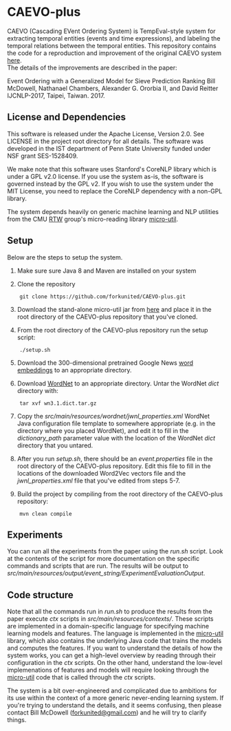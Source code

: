 # CAEVO-plus

CAEVO (Cascading EVent Ordering System) is TempEval-style system for extracting 
temporal entities (events and time expressions), and labeling the temporal relations 
between the temporal entities.  This repository contains the code for a reproduction 
and improvement of the original CAEVO system [here](https://github.com/nchambers/caevo).  
The details of the improvements are described in the paper:

Event Ordering with a Generalized Model for Sieve Prediction Ranking
Bill McDowell, Nathanael Chambers, Alexander G. Ororbia II, and David Reitter
IJCNLP-2017, Taipei, Taiwan. 2017.

License and Dependencies
------------------------
This software is released under the Apache License, Version 2.0. See LICENSE in the 
project root directory for all details. The software was developed in the IST department
of Penn State University funded under NSF grant SES-1528409.

We make note that this software uses Stanford's CoreNLP library which is under a GPL v2.0 license. 
If you use the system as-is, the software is governed instead by the GPL v2. If you wish to use 
the system under the MIT License, you need to replace the CoreNLP dependency with a 
non-GPL library.

The system depends heavily on generic machine learning and NLP utilities from the 
CMU [RTW](http://rtw.ml.cmu.edu/rtw/) group's micro-reading library 
[micro-util](https://github.com/forkunited/micro-util/tree/standalone-caevo/).

Setup
-----

Below are the steps to setup the system.

1. Make sure sure Java 8 and Maven are installed on your system

2. Clone the repository 
```
    git clone https://github.com/forkunited/CAEVO-plus.git
```
3. Download the stand-alone micro-util jar from 
[here](https://drive.google.com/file/d/0B6nD4za_hvG1UXltNWJVSS1aRjQ/view?usp=sharing) 
and place it in the root directory of the CAEVO-plus repository that 
you've cloned. 

4. From the root directory of the CAEVO-plus repository run the setup script:
```
    ./setup.sh
```
5. Download the 300-dimensional pretrained Google News 
[word embeddings](https://code.google.com/archive/p/word2vec/) to an appropriate 
directory.

6. Download [WordNet](http://wordnetcode.princeton.edu/wn3.1.dict.tar.gz) to
an appropriate directory.  Untar the WordNet *dict* directory with:
```
    tar xvf wn3.1.dict.tar.gz
```
7. Copy the *src/main/resources/wordnet/jwnl_properties.xml* WordNet Java configuration file
template to somewhere appropriate (e.g. in the directory where you placed WordNet), and 
edit it to fill in the *dictionary_path* parameter value with the location of the WordNet
*dict* directory that you untared. 

8. After you run *setup.sh*, there should be an *event.properties* file in the root directory
of the CAEVO-plus repository.  Edit this file to fill in the locations of the downloaded
Word2Vec vectors file and the *jwnl_properties.xml* file that you've edited from steps 5-7.

9. Build the project by compiling from the root directory of the CAEVO-plus repository:
```
    mvn clean compile
```
Experiments
-----------
You can run all the experiments from the paper using the *run.sh* script.  Look at the contents
of the script for more documentation on the specific commands and scripts that are run.  The results
will be output to *src/main/resources/output/event_string/ExperimentEvaluationOutput*.

Code structure
--------------
Note that all the commands run in *run.sh* to produce the results from the paper execute *ctx*
scripts in *src/main/resources/contexts/*.  These scripts are implemented in a domain-specific 
language for specifying machine learning models and features.  The language is implemented in the
[micro-util](https://github.com/forkunited/micro-util/tree/standalone-caevo/) library, which also
contains the underlying Java code that trains the models and computes the features.  If you want 
to understand the details of how the system works, you can get a high-level overview by reading 
through their configuration in the *ctx* scripts.  On the other hand, understand the low-level
implemenations of features and models will require looking through the 
[micro-util](https://github.com/forkunited/micro-util/tree/standalone-caevo/) code that is called
through the *ctx* scripts.

The system is a bit over-engineered and complicated due to ambitions for its use within the context
of a more generic never-ending learning system.  If you're trying to understand the details,
and it seems confusing, then please contact Bill McDowell (forkunited@gmail.com) and he will try
to clarify things.  


